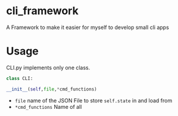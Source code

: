 # cli_framework
A Framework to make it easier for myself to develop small cli apps

# Usage
CLI.py implements only one class.
```python
class CLI:
```

```python
__init__(self,file,*cmd_functions)
```
- `file` name of the JSON File to store `self.state` in and load from
- `*cmd_functions` Name of all 
